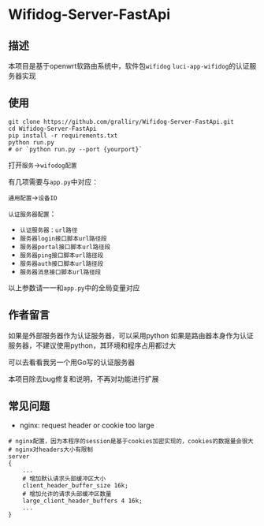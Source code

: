 # Wifidog-Server-FastApi

## 描述

本项目是基于openwrt软路由系统中，软件包`wifidog` `luci-app-wifidog`的认证服务器实现

## 使用

```shell
git clone https://github.com/gralliry/Wifidog-Server-FastApi.git
cd Wifidog-Server-FastApi
pip install -r requirements.txt
python run.py
# or `python run.py --port {yourport}`
```

打开`服务`->`wifodog配置`

有几项需要与`app.py`中对应：

`通用配置`->`设备ID`

`认证服务器配置`：
* `认证服务器：url路径`
* `服务器login接口脚本url路径段`
* `服务器portal接口脚本url路径段`
* `服务器ping接口脚本url路径段`
* `服务器auth接口脚本url路径段`
* `服务器消息接口脚本url路径段`

以上参数请一一和`app.py`中的全局变量对应

## 作者留言

如果是外部服务器作为认证服务器，可以采用python
如果是路由器本身作为认证服务器，不建议使用python，其环境和程序占用都过大

可以去看看我另一个用Go写的认证服务器

本项目除去bug修复和说明，不再对功能进行扩展

## 常见问题

* nginx: request header or cookie too large

```
# nginx配置，因为本程序的session是基于cookies加密实现的，cookies的数据量会很大
# nginx对headers大小有限制
server
{
    ...
    # 增加默认请求头部缓冲区大小
    client_header_buffer_size 16k;
    # 增加允许的请求头部缓冲区数量
    large_client_header_buffers 4 16k;
    ...
}
```